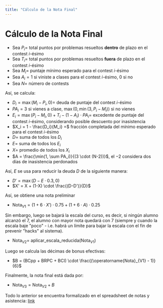 ```yaml
---
title: "Cálculo de la Nota Final"
---
```



# Cálculo de la Nota Final

- Sea $P_i =$ total puntos por problemas resueltos **dentro** de plazo en el contest $i$-ésimo
- Sea $T_i =$ total puntos por problemas resueltos **fuera** de plazo en el contest $i$-ésimo
- Sea $M_i =$ puntaje mínimo esperado para el contest $i$-ésimo
- Sea $A_i = 1$ si viniste a clases para el contest $i$-ésimo, $0$ si no
- Sea $N =$ número de contests

Así, se calcula:

- $D_i = \max(M_i - P_i, 0) =$ deuda de puntaje del contest $i$-ésimo
- $PA_i = 3$ si vienes a clase, $\max(0, \min(3, P_i - M_i))$ si no vienes
- $E_i = \max(P_i - M_i, 0) + T_i - (1-A_i) \cdot PA_i =$ excedente de puntaje del contest $i$-ésimo, considerando posible descuento por inasistencia
- $X_i = 1 - \frac{D_i}{M_i} =$ fracción completada del mínimo esperado para el contest $i$-ésimo
- $D =$ suma de todos los $D_i$
- $E =$ suma de todos los $E_i$
- $X =$ promedio de todos los $X_i$
- $A = \frac{\min(1, \sum PA_i)}{(3 \cdot (N-2))}$, el $-2$ considera dos días de inasistencia perdonados

Así, $E$ se usa para reducir la deuda $D$ de la siguiente manera:

- $D' = \max(D - E \cdot 0.3, 0)$
- $X' = X + (1-X) \cdot \frac{(D-D')}{D}$

Así, se obtiene una nota preliminar
- $\operatorname{Nota}_{V1} = (1 + 6 \cdot X') \cdot 0.75 + (1 + 6 \cdot A) \cdot 0.25$

Sin embargo, luego se bajará la escala del curso, es decir, si ningún alumno alcanzó el $7$, el alumno con mayor nota quedará con $7$ (siempre y cuando la escala baje "poco" - i.e. habrá un límite para bajar la escala con el fin de prevenir "hacks" al sistema).

- $\operatorname{Nota}_{V2} =$ aplicar_escala_reducida($\operatorname{Nota}_{V1}$)

Luego se calcula las décimas de bonus efectivas:

- $B = (BCpp + BRPC + BCI) \cdot \frac{(\operatorname{Nota}_{V1} - 1)}{6}$

Finalmente, la nota final está dada por:

- $\operatorname{Nota}_{V3} = \operatorname{Nota}_{V2} + B$

Todo lo anterior se encuentra formalizado en el spreadsheet de notas y asistencia: [link](https://docs.google.com/spreadsheets/d/1RoKoTvP-SEaD9Ggh2z5NfvFF1Dxu0w_nGjd3F92xW00/edit?usp=sharing)
